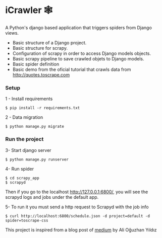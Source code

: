 # iCrawler :spider_web:
A Python's django based application that triggers spiders from Django views. 

   - Basic structure of a Django project.
   - Basic structure for scrapy.
   - Configuration of scrapy in order to access Django models objects.
   - Basic scrapy pipeline to save crawled objets to Django models.
   - Basic spider definition
   - Basic demo from the oficial tutorial that crawls data from http://quotes.toscrape.com

### Setup
1 - Install requirements
```
$ pip install -r requirements.txt
```
2 - Data migration
```
$ python manage.py migrate
```
### Run the project
3- Start django server
```
$ python manage.py runserver
```
4- Run spider
```
$ cd scrapy_app
$ scrapyd
```
Then if you go to the localhost http://127.0.0.1:6800/, you will see the scrapyd logs and jobs under the default app. 

5- To run it you must send a http request to Scrapyd with the job info
```
$ curl http://localhost:6800/schedule.json -d project=default -d spider=toscrape-css
```
This project is inspired from a blog post of [medium](https://medium.com/@ali_oguzhan/how-to-use-scrapy-with-django-application-c16fabd0e62e?fbclid=IwAR0Ni7cvNk3aKJLTkWkzkYLjOHoYOpV3Tp1Mr_eYh2rxts0lBjI6rGkG_bM) by Ali Oğuzhan Yıldız
